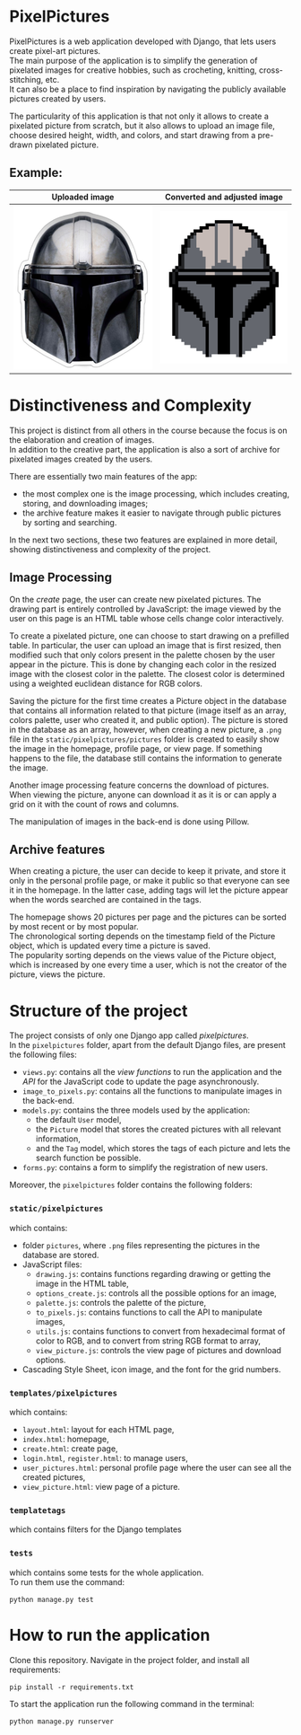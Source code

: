# PixelPictures

PixelPictures is a web application developed with Django, that lets users create pixel-art pictures.  
The main purpose of the application is to simplify the generation of pixelated images for creative hobbies, such as crocheting, knitting, cross-stitching, etc.  
It can also be a place to find inspiration by navigating the publicly available pictures created by users.

The particularity of this application is that not only it allows to create a pixelated picture from scratch, but it also allows to upload an image file, choose desired height, width, and colors, and start drawing from a pre-drawn pixelated picture.

## Example:
Uploaded image            |  Converted and adjusted image
:-------------------------:|:-------------------------:
![Mandalorian image](pixelpictures/static/pixelpictures/manda.png)  |  ![Mandalorian pixelated image](pixelpictures/static/pixelpictures/manda_pixelated.png)

# Distinctiveness and Complexity

This project is distinct from all others in the course because the focus is on the elaboration and creation of images.   
In addition to the creative part, the application is also a sort of archive for pixelated images created by the users.

There are essentially two main features of the app:
- the most complex one is the image processing, which includes creating, storing, and downloading images;
- the archive feature makes it easier to navigate through public pictures by sorting and searching.

In the next two sections, these two features are explained in more detail, showing distinctiveness and complexity of the project.

## Image Processing

On the *create* page, the user can create new pixelated pictures. The drawing part is entirely controlled by JavaScript: the image viewed by the user on this page is an HTML table whose cells change color interactively.

To create a pixelated picture, one can choose to start drawing on a prefilled table. In particular, the user can upload an image that is first resized, then modified such that only colors present in the palette chosen by the user appear in the picture. This is done by changing each color in the resized image with the closest color in the palette. The closest color is determined using a weighted euclidean distance for RGB colors.

Saving the picture for the first time creates a Picture object in the database that contains all information related to that picture (image itself as an array, colors palette, user who created it, and public option).
The picture is stored in the database as an array, however, when creating a new picture, a `.png` file in the `static/pixelpictures/pictures` folder is created to easily show the image in the homepage, profile page, or view page.
If something happens to the file, the database still contains the information to generate the image.

Another image processing feature concerns the download of pictures. When viewing the picture, anyone can download it as it is or can apply a grid on it with the count of rows and columns.

The manipulation of images in the back-end is done using Pillow.

## Archive features

When creating a picture, the user can decide to keep it private, and store it only in the personal profile page, or make it public so that everyone can see it in the homepage. In the latter case, adding tags will let the picture appear when the words searched are contained in the tags.

The homepage shows 20 pictures per page and the pictures can be sorted by most recent or by most popular.  
The chronological sorting depends on the timestamp field of the Picture object, which is updated every time a picture is saved.  
The popularity sorting depends on the views value of the Picture object, which is increased by one every time a user, which is not the creator of the picture, views the picture. 

# Structure of the project

The project consists of only one Django app called *pixelpictures*.  
In the `pixelpictures` folder, apart from the default Django files, are present the following files:

- `views.py`: contains all the *view functions* to run the application and the *API* for the JavaScript code to update the page asynchronously.
- `image_to_pixels.py`: contains all the functions to manipulate images in the back-end.
- `models.py`: contains the three models used by the application: 
    - the default `User` model, 
    - the `Picture` model that stores the created pictures with all relevant information, 
    - and the `Tag` model, which stores the tags of each picture and lets the search function be possible.  
- `forms.py`: contains a form to simplify the registration of new users.

Moreover, the `pixelpictures` folder contains the following folders:

### `static/pixelpictures`

which contains: 

- folder `pictures`, where `.png` files representing the pictures in the database are stored.
- JavaScript files: 
    - `drawing.js`: contains functions regarding drawing or getting the image in the HTML table,
    - `options_create.js`: controls all the possible options for an image,
    - `palette.js`: controls the palette of the picture,
    - `to_pixels.js`: contains functions to call the API to manipulate images,
    - `utils.js`: contains functions to convert from hexadecimal format of color to RGB, and to convert from string RGB format to array,
    - `view_picture.js`: controls the view page of pictures and download options.
- Cascading Style Sheet, icon image, and the font for the grid numbers.

### `templates/pixelpictures`

which contains:

- `layout.html`: layout for each HTML page,
- `index.html`: homepage,
- `create.html`: create page,
- `login.html`, `register.html`: to manage users,
- `user_pictures.html`: personal profile page where the user can see all the created pictures,
- `view_picture.html`: view page of a picture.

### `templatetags` 

which contains filters for the Django templates

### `tests`

which contains some tests for the whole application.   
To run them use the command: 

    python manage.py test

# How to run the application

Clone this repository. Navigate in the project folder, and install all requirements:

    pip install -r requirements.txt

To start the application run the following command in the terminal:

    python manage.py runserver





